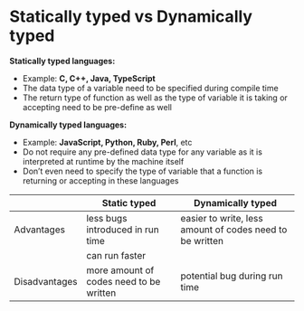 # Statically typed vs Dynamically typed

**Statically typed languages:**&#x20;

* Example: **C, C++, Java, TypeScript**
* The data type of a variable need to be specified during compile time&#x20;
* The return type of function as well as the type of variable it is taking or accepting need to be pre-define as well

**Dynamically typed languages:**&#x20;

* Example: **JavaScript, Python, Ruby, Perl**, etc
* Do not require any pre-defined data type for any variable as it is interpreted at runtime by the machine itself
* Don’t even need to specify the type of variable that a function is returning or accepting in these languages

|               | Static typed                            | Dynamically typed                                        |
| ------------- | --------------------------------------- | -------------------------------------------------------- |
| Advantages    | less bugs introduced in run time        | easier to write, less amount of codes need to be written |
|               | can run faster                          |                                                          |
| Disadvantages | more amount of codes need to be written | potential bug during run time                            |



